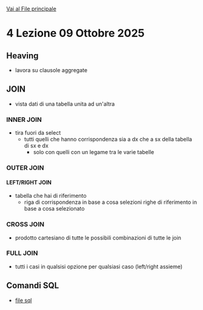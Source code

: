 [Vai al File principale](../../Readme.md)

# 4 Lezione 09 Ottobre 2025

## Heaving

- lavora su clausole aggregate

## JOIN

- vista dati di una tabella unita ad un'altra

### INNER JOIN

- tira fuori da select
  - tutti quelli che hanno corrispondenza sia a dx che a sx della tabella di sx e dx
    - solo con quelli con un legame tra le varie tabelle

### OUTER JOIN

#### LEFT/RIGHT JOIN

- tabella che hai di riferimento
  - riga di corrispondenza in base a cosa selezioni righe di riferimento in base a cosa selezionato

### CROSS JOIN

- prodotto cartesiano di tutte le possibili combinazioni di tutte le join 

### FULL JOIN

- tutti i casi in qualsisi opzione per qualsiasi caso (left/right assieme)

## Comandi SQL

- [file sql](SQL/file.sql)
